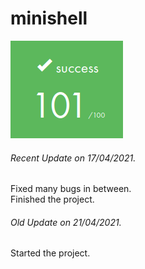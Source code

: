 # minishell

![GitHub Logo](/extras/images/Success.png)

###### <i>Recent Update on 17/04/2021.</i>
Fixed many bugs in between.\
Finished the project.

###### <i>Old Update on 21/04/2021.</i>
Started the project.

